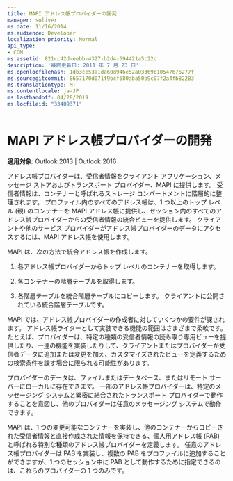 ```yaml
---
title: MAPI アドレス帳プロバイダーの開発
manager: soliver
ms.date: 11/16/2014
ms.audience: Developer
localization_priority: Normal
api_type:
- COM
ms.assetid: 821cc42d-eebb-4327-b2d4-594421a5c22c
description: '最終更新日: 2011 年 7 月 23 日'
ms.openlocfilehash: 1db3ce53a1da60d946e52a03369c10547676277f
ms.sourcegitcommit: 8657170d071f9bcf680aba50b9c07f2a4fb82283
ms.translationtype: MT
ms.contentlocale: ja-JP
ms.lasthandoff: 04/28/2019
ms.locfileid: "33409371"
---
```

# <a name="developing-a-mapi-address-book-provider"></a>MAPI アドレス帳プロバイダーの開発

  
  
**適用対象**: Outlook 2013 | Outlook 2016 
  
アドレス帳プロバイダーは、受信者情報をクライアント アプリケーション、メッセージ ストアおよびトランスポート プロバイダー、MAPI に提供します。 受信者情報は、コンテナーと呼ばれるストレージ コンパートメントに階層的に整理されます。 プロファイル内のすべてのアドレス帳は、1 つ以上のトップ レベル (親) のコンテナーを MAPI アドレス帳に提供し、セッション内のすべてのアドレス帳プロバイダーからの受信者情報の統合ビューを提供します。 クライアントや他のサービス プロバイダーがアドレス帳プロバイダーのデータにアクセスするには、MAPI アドレス帳を使用します。
  
MAPI は、次の方法で統合アドレス帳を作成します。
  
1. 各アドレス帳プロバイダーからトップ レベルのコンテナーを取得します。
    
2. 各コンテナーの階層テーブルを取得します。 
    
3. 各階層テーブルを統合階層テーブルにコピーします。 クライアントに公開されている統合階層テーブルです。 
    
MAPI では、アドレス帳プロバイダーの作成者に対していくつかの要件が課されます。 アドレス帳ライターとして実装できる機能の範囲はさまざまで柔軟です。 たとえば、プロバイダーは、特定の種類の受信者情報の読み取り専用ビューを提供したり、一連の機能を実装したりして、クライアントまたはプロバイダーが受信者データに追加または変更を加え、カスタマイズされたビューを定義するための検索条件を課す場合に限られる可能性があります。 
  
プロバイダーのデータは、ファイルまたはデータベース、またはリモート サーバーにローカルに存在できます。 一部のアドレス帳プロバイダーは、特定のメッセージング システムと緊密に結合されたトランスポート プロバイダーで動作することを意図し、他のプロバイダーは任意のメッセージング システムで動作できます。
  
MAPI は、1 つの変更可能なコンテナーを実装し、他のコンテナーからコピーされた受信者情報と直接作成された情報を保持できる、個人用アドレス帳 (PAB) と呼ばれる特別な種類のアドレス帳プロバイダーを定義します。 任意のアドレス帳プロバイダーは PAB を実装し、複数の PAB をプロファイルに追加することができますが、1 つのセッション中に PAB として動作するために指定できるのは、これらのプロバイダーの 1 つのみです。 
  

